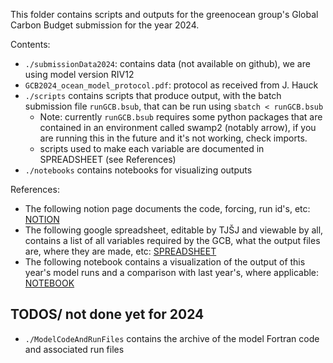 This folder contains scripts and outputs for the greenocean group's Global Carbon Budget submission for the year 2024.

Contents:

- `./submissionData2024`: contains data (not available on github), we are using model version RIV12
- `GCB2024_ocean_model_protocol.pdf`: protocol as received from J. Hauck
- `./scripts` contains scripts that produce output, with the batch submission file `runGCB.bsub`, that can be run using `sbatch < runGCB.bsub` 
    - Note: currently `runGCB.bsub` requires some python packages that are contained in an environment called swamp2 (notably arrow), if you are running this in the future and it's not working, check imports.
    - scripts used to make each variable are documented in SPREADSHEET (see References)
- `./notebooks` contains notebooks for visualizing outputs


References:
- The following notion page documents the code, forcing, run id's, etc: [NOTION](https://nettle-pajama-b85.notion.site/GCB-2024-run-specifications-and-monitor-setup-ead416b3867841cf9bb81b695b1c7a5d?pvs=74)
- The following google spreadsheet, editable by TJŠJ and viewable by all, contains a list of all variables required by the GCB, what the output files are, where they are made, etc: [SPREADSHEET](https://docs.google.com/spreadsheets/d/1EUf1SV671k1wtSX4ccQ3CnOmnQMrtfcvsIs1SSyOzh4/edit?usp=sharing)
- The following notebook contains a visualization of the output of this year's model runs and a comparison with last year's, where applicable:
[NOTEBOOK](https://github.com/tjarnikova/GCB2024/blob/main/notebooks/visualiseAllGCBOutputs.ipynb)


## TODOS/ not done yet for 2024

- `./ModelCodeAndRunFiles` contains the archive of the model Fortran code and associated run files 
